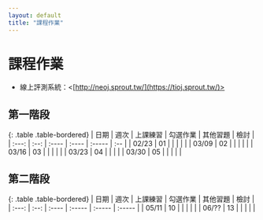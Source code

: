 ```yaml
---
layout: default
title: "課程作業"
---
```

# 課程作業

* 線上評測系統：<[http://neoj.sprout.tw/](https://tioj.sprout.tw/)>

## 第一階段

{: .table .table-bordered}
| 日期  | 週次 | 上課練習 | 勾選作業 | 其他習題 | 檢討 |
| :---: | :--: | :---- | :---- | :----- | :-- |
| 02/23 | 01 |  |  |  |  |
| 03/09 | 02 |  |  |  |  |
| 03/16 | 03 |  | | | |
| 03/23 | 04 |  |   | |
| 03/30 | 05 |  | | | |

## 第二階段

{: .table .table-bordered}
| 日期  | 週次 | 上課練習 | 勾選作業 | 其他習題 | 檢討 |
| :---: | :--: | :---- | :----- | :----- | :----- |
| 05/11 | 10 |  |  |  |  |
| 06/?? | 13 |  |  |  |  |
